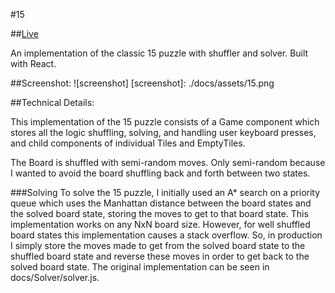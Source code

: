 #15

##[Live](http://www.douglasgordon.me/15/)

An implementation of the classic 15 puzzle with shuffler and solver. Built with React.

##Screenshot:
![screenshot]
[screenshot]: ./docs/assets/15.png

##Technical Details:

This implementation of the 15 puzzle consists of a Game component which stores all the logic shuffling, solving, and handling user keyboard presses, and child components of individual Tiles and EmptyTiles.

The Board is shuffled with semi-random moves. Only semi-random because I wanted to avoid the board shuffling back and forth between two states.

###Solving
To solve the 15 puzzle, I initially used an A* search on a priority queue which uses the Manhattan distance between the board states and the solved board state, storing the moves to get to that board state. This implementation works on any NxN board size. However, for well shuffled board states this implementation causes a stack overflow. So, in production I simply store the moves made to get from the solved board state to the shuffled board state and reverse these moves in order to get back to the solved board state. The original implementation can be seen in docs/Solver/solver.js.
